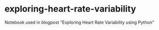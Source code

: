 # exploring-heart-rate-variability
Notebook used in blogpost "Exploring Heart Rate Variability using Python"
